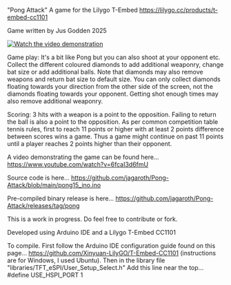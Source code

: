 "Pong Attack"
A game for the Lilygo T-Embed
https://lilygo.cc/products/t-embed-cc1101

Game written by Jus Godden 2025

[![Watch the video demonstration](https://i.ytimg.com/an_webp/6fcaI3d6fmU/mqdefault_6s.webp)](https://www.youtube.com/watch?v=6fcaI3d6fmU)

Game play:
It's a bit like Pong but you can also shoot at your opponent etc.
Collect the different coloured diamonds to add additional weaponry, change bat size or add additional balls.
Note that diamonds may also remove weapons and return bat size to default size.
You can only collect diamonds floating towards your direction from the other side of the screen, not the diamonds floating towards your opponent.
Getting shot enough times may also remove additional weaponry.

Scoring:
3 hits with a weapon is a point to the opposition. Failing to return the ball is also a point to the opposition.
As per common competition table tennis rules, first to reach 11 points or higher with at least 2 points difference between scores wins a game.
Thus a game might continue on past 11 points until a player reaches 2 points higher than their opponent.

A video demonstrating the game can be found here...
https://www.youtube.com/watch?v=6fcaI3d6fmU

Source code is here...
https://github.com/jagaroth/Pong-Attack/blob/main/pong15_ino.ino

Pre-compiled binary release is here...
https://github.com/jagaroth/Pong-Attack/releases/tag/pong

This is a work in progress.
Do feel free to contribute or fork.

Developed using Arduino IDE and a Lilygo T-Embed CC1101

To compile. First follow the Arduino IDE configuration guide found on this page...
https://github.com/Xinyuan-LilyGO/T-Embed-CC1101
(instructions are for Windows, I used Ubuntu).
Then in the library file "libraries/TFT_eSPI/User_Setup_Select.h"
Add this line near the top...
#define USE_HSPI_PORT 1

